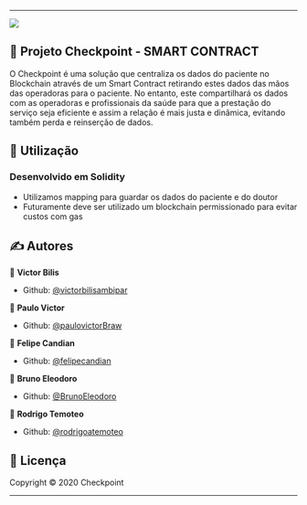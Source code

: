

--------------------------------------------------------------------

<img src="assets/icon/icon.png"/>

## 📖 Projeto Checkpoint - SMART CONTRACT

O Checkpoint é uma solução que centraliza os dados do paciente no Blockchain através de um Smart Contract retirando estes dados das mãos das operadoras para o paciente. No entanto, este compartilhará os dados com as operadoras e profissionais da saúde para que a prestação do serviço seja eficiente e assim a relação é mais justa e dinâmica, evitando também perda e reinserção de dados.


## 🚀 Utilização

<h3>Desenvolvido em Solidity</h3>
<ul>
	<li>Utilizamos mapping para guardar os dados do paciente e do doutor</li>
    <li>Futuramente deve ser utilizado um blockchain permissionado para evitar custos com gas</li>
    
</ul>

## ✍ Autores

👤 **Victor Bilis**

* Github: [@victorbilisambipar](https://github.com/victorbilisambipar)

👤 **Paulo Victor**

* Github: [@paulovictorBraw](https://github.com/paulovictorBraw)

👤 **Felipe Candian**

* Github: [@felipecandian]( https://github.com/felipecandian)

👤 **Bruno Eleodoro**

* Github: [@BrunoEleodoro]( https://github.com/BrunoEleodoro)

👤 **Rodrigo Temoteo**

* Github: [@rodrigoatemoteo]( https://github.com/rodrigoatemoteo)

## 📝 Licença

Copyright © 2020 Checkpoint<br />

***

